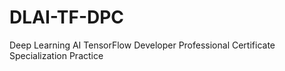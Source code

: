 # DLAI-TF-DPC
Deep Learning AI TensorFlow Developer Professional Certificate Specialization Practice 
